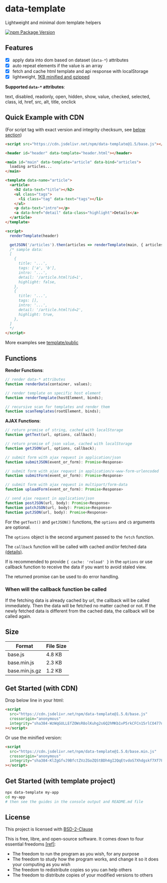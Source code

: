 # data-template

Lightweight and minimal dom template helpers

[![npm Package Version](https://img.shields.io/npm/v/data-template)](https://www.npmjs.com/package/data-template)

## Features

- [x] apply data into dom based on dataset (`data-*`) attributes
- [x] auto repeat elements if the value is an array
- [x] fetch and cache html template and api response with localStorage
- [x] lightweight, [1KB minified and gzipped](#size)

**Supported `data-*` attributes**:

text, disabled, readonly, open, hidden, show, value, checked, selected, class, id, href, src, alt, title, onclick

## Quick Example with CDN

(For script tag with exact version and integrity checksum, see [below section](#get-started-with-cdn))

```html
<script src="https://cdn.jsdelivr.net/npm/data-template@1.5/base.js"></script>

<header id="header" data-template="header.html"></header>

<main id="main" data-template="article" data-bind="articles">
  loading articles...
</main>

<template data-name="article">
  <article>
    <h2 data-text="title"></h2>
    <ul class="tags">
      <li class="tag" data-text="tags"></li>
    </ul>
    <p data-text="intro"></p>
    <a data-href="detail" data-class="highlight">Details</a>
  </article>
</template>

<script>
  renderTemplate(header)

  getJSON('/articles').then(articles => renderTemplate(main, { articles }))
  /* sample data:
  [
    {
      title: '...',
      tags: ['a', 'b'],
      intro: '...',
      detail: '/article.html?id=1',
      highlight: false,
    },
    {
      title: '...',
      tags: [],
      intro: '...',
      detail: '/article.html?id=2',
      highlight: true,
    },
  ]
  */
</script>
```

More examples see [template/public](template/public)

## Functions

**Render Functions**:

```javascript
// render data-* attributes
function renderData(container, values);

// render template on specific host element
function renderTemplate(hostElement, binds);

// recursive scan for templates and render them
function scanTemplates(rootElement, binds);
```

**AJAX Functions**:

```javascript
// return promise of string, cached with localStorage
function getText(url, options, callback);

// return promise of json value, cached with localStorage
function getJSON(url, options, callback);

// submit form with ajax request in application/json
function submitJSON(event_or_form): Promise<Response>

// submit form with ajax request in application/x-www-form-urlencoded
function submitForm(event_or_form): Promise<Response>

// submit form with ajax request in multipart/form-data
function uploadForm(event_or_form): Promise<Response>

// send ajax request in application/json
function postJSON(url, body): Promise<Response>
function patchJSON(url, body): Promise<Response>
function putJSON(url, body): Promise<Response>
```

For the `getText()` and `getJSON()` functions, the `options` and `cb` arguments are optional.

The `options` object is the second argument passed to the `fetch` function.

The `callback` function will be called with cached _and/or_ fetched data [(details)](#when-will-the-callback-function-be-called).

If is recommended to provide `{ cache: 'reload' }` in the `options` or use callback function to receive the data if you want to avoid staled view.

The returned promise can be used to do error handling.

### When will the callback function be called

If the fetching data is already cached by url, the callback will be called immediately.
Then the data will be fetched no matter cached or not.
If the newly fetched data is different from the cached data, the callback will be called again.

## Size

| Format         | File Size |
| -------------- | --------- |
| base.js        | 4.8 KB    |
| base.min.js    | 2.3 KB    |
| base.min.js.gz | 1.2 KB    |

## Get Started (with CDN)

Drop below line in your html:

```html
<script
  src="https://cdn.jsdelivr.net/npm/data-template@1.5.0/base.js"
  crossorigin="anonymous"
  integrity="sha384-WzWqGULLEfZOWsR8olKuhg2s6Q2hMKb1vP5rkCFCn15rlCO477nPv4a/yGI/dUsv"
></script>
```

Or use the minified version:

```html
<script
  src="https://cdn.jsdelivr.net/npm/data-template@1.5.0/base.min.js"
  crossorigin="anonymous"
  integrity="sha384-KlZgGfvJ9BfctZVzZGoZQStBDh4gI2QqEtvdoS7Xhdgskf7Xf7F8F/hh9TBKhU+M"
></script>
```

## Get Started (with template project)

```bash
npx data-template my-app
cd my-app
# then see the guides in the console output and README.md file
```

## License

This project is licensed with [BSD-2-Clause](./LICENSE)

This is free, libre, and open-source software. It comes down to four essential freedoms [[ref]](https://seirdy.one/2021/01/27/whatsapp-and-the-domestication-of-users.html#fnref:2):

- The freedom to run the program as you wish, for any purpose
- The freedom to study how the program works, and change it so it does your computing as you wish
- The freedom to redistribute copies so you can help others
- The freedom to distribute copies of your modified versions to others
